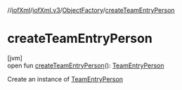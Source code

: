 //[iofXml](../../../index.md)/[iofXml.v3](../index.md)/[ObjectFactory](index.md)/[createTeamEntryPerson](create-team-entry-person.md)

# createTeamEntryPerson

[jvm]\
open fun [createTeamEntryPerson](create-team-entry-person.md)(): [TeamEntryPerson](../-team-entry-person/index.md)

Create an instance of [TeamEntryPerson](../-team-entry-person/index.md)
